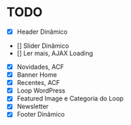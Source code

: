 # TODO

- [x] Header Dinâmico
- [] Slider Dinâmico
- [] Ler mais, AJAX Loading
- [x] Novidades, ACF
- [x] Banner Home
- [x] Recentes, ACF
- [x] Loop WordPress
- [x] Featured Image e Categoria do Loop
- [x] Newsletter
- [x] Footer Dinâmico